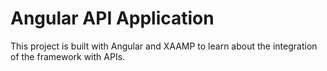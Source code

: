# Angular API Application

This project is built with Angular and XAAMP to learn about the integration of the framework with APIs.

